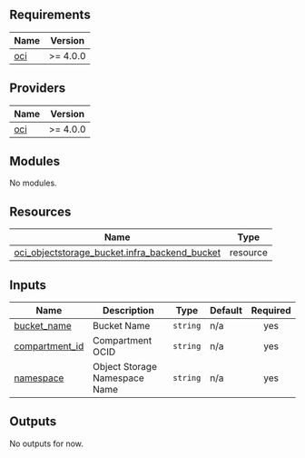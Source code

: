 ## Requirements

| Name                                                   | Version  |
| ------------------------------------------------------ | -------- |
| <a name="requirement_oci"></a> [oci](#requirement_oci) | >= 4.0.0 |

## Providers

| Name                                             | Version  |
| ------------------------------------------------ | -------- |
| <a name="provider_oci"></a> [oci](#provider_oci) | >= 4.0.0 |

## Modules

No modules.

## Resources

| Name                                                                                                                                           | Type     |
| ---------------------------------------------------------------------------------------------------------------------------------------------- | -------- |
| [oci_objectstorage_bucket.infra_backend_bucket](https://registry.terraform.io/providers/oracle/oci/latest/docs/resources/objectstorage_bucket) | resource |

## Inputs

| Name                                                                        | Description                   | Type     | Default | Required |
| --------------------------------------------------------------------------- | ----------------------------- | -------- | ------- | :------: |
| <a name="input_bucket_name"></a> [bucket_name](#input_bucket_name)          | Bucket Name                   | `string` | n/a     |   yes    |
| <a name="input_compartment_id"></a> [compartment_id](#input_compartment_id) | Compartment OCID              | `string` | n/a     |   yes    |
| <a name="input_namespace"></a> [namespace](#input_namespace)                | Object Storage Namespace Name | `string` | n/a     |   yes    |

## Outputs

No outputs for now.
